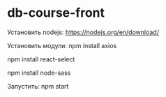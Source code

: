 # db-course-front
Установить nodejs:
https://nodejs.org/en/download/

Установить модули:
npm install axios

npm install react-select

npm install node-sass

Запустить:
npm start
